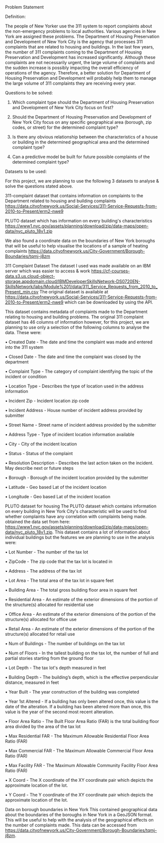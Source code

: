 Problem Statement

Definition:

The people of New Yorker use the 311 system to report complaints about the non-emergency problems to local authorities. Various agencies in New York are assigned these problems. The Department of Housing Preservation and Development of New York City is the agency that processes 311 complaints that are related to housing and buildings. In the last few years, the number of 311 complaints coming to the Department of Housing Preservation and Development has increased significantly. Although these complaints are not necessarily urgent, the large volume of complaints and the sudden increase is possibly impacting the overall efficiency of operations of the agency. Therefore, a better solution for Department of Housing Preservation and Development will probably help them to manage the large volume of 311 complaints they are receiving every year.

Questions to be solved:

1. Which complaint type should the Department of Housing Preservation and Development of New York City focus on first?

2. Should the Department of Housing Preservation and Development of New York City focus on any specific geographical area (borough, zip codes, or street) for the determined complaint type?

3. Is there any obvious relationship between the characteristics of a house or building in the determined geographical area and the determined complaint type?

4. Can a predictive model be built for future possible complaints of the determined complaint type?

Datasets to be used:

For this project, we are planning to use the following 3 datasets to analyse & solve the questions stated above.

311-complaint dataset that contains information on complaints to the Department related to housing and building complaints https://data.cityofnewyork.us/Social-Services/311-Service-Requests-from-2010-to-Present/erm2-nwe9

PLUTO dataset which has information on every building's characteristics https://www1.nyc.gov/assets/planning/download/zip/data-maps/open-data/nyc_pluto_18v1.zip

We also found a coordinate data on the boundaries of New York boroughs that will be useful to help visualise the locations of a sample of heating complaints https://data.cityofnewyork.us/City-Government/Borough-Boundaries/tqmj-j8zm

311 Complaint Dataset
The dataset I used was made available on an IBM server which was easier to access & work https://cf-courses-data.s3.us.cloud-object-storage.appdomain.cloud/IBMDeveloperSkillsNetwork-DS0720EN-SkillsNetwork/labs/Module%201/data/311_Service_Requests_from_2010_to_Present_min.csv
The original dataset is available at https://data.cityofnewyork.us/Social-Services/311-Service-Requests-from-2010-to-Present/erm2-nwe9 which can be downloaded by using the API.

This dataset contains metadata of complaints made to the Department relating to housing and building problems. The original 311 complaint dataset has 46 columns of information however, for this project, we are planning to use only a selection of the following columns to analyse the data. These were:

• Created Date - The date and time the complaint was made and entered into the 311 system

• Closed Date - The date and time the complaint was closed by the department

• Complaint Type - The category of complaint identifying the topic of the incident or condition

• Location Type - Describes the type of location used in the address information

• Incident Zip - Incident location zip code

• Incident Address - House number of incident address provided by submitter

• Street Name - Street name of incident address provided by the submitter

• Address Type - Type of incident location information available

• City - City of the incident location

• Status - Status of the complaint

• Resolution Description - Describes the last action taken on the incident. May describe next or future steps

• Borough - Borough of the incident location provided by the submitter

• Latitude - Geo based Lat of the incident location

• Longitude - Geo based Lat of the incident location

PLUTO dataset for housing
The PLUTO dataset which contains information on every building in New York City's characteristic will be used to find whether complaints have any correlation with complaints being made. obtained the data set from here: https://www1.nyc.gov/assets/planning/download/zip/data-maps/open-data/nyc_pluto_18v1.zip. This dataset contains a lot of information about individual buildings but the features we are planning to use in the analysis were:

• Lot Number - The number of the tax lot

• ZipCode - The zip code that the tax lot is located in

• Address - The address of the tax lot

• Lot Area - The total area of the tax lot in square feet

• Building Area - The total gross building floor area in square feet

• Residential Area - An estimate of the exterior dimensions of the portion of the structure(s) allocated for residential use

• Office Area - An estimate of the exterior dimensions of the portion of the structure(s) allocated for office use

• Retail Area - An estimate of the exterior dimensions of the portion of the structure(s) allocated for retail use

• Num of Buildings - The number of buildings on the tax lot

• Num of Floors - In the tallest building on the tax lot, the number of full and partial stories starting from the ground floor

• Lot Depth - The tax lot's depth measured in feet

• Building Depth - The building’s depth, which is the effective perpendicular distance, measured in feet

• Year Built - The year construction of the building was completed

• Year 1st Altered - If a building has only been altered once, this value is the date of the alteration. If a building has been altered more than once, this value is the year of the second most recent alteration.

• Floor Area Ratio - The Built Floor Area Ratio (FAR) is the total building floor area divided by the area of the tax lot

• Max Residential FAR - The Maximum Allowable Residential Floor Area Ratio (FAR)

• Max Commercial FAR - The Maximum Allowable Commercial Floor Area Ratio (FAR)

• Max Facility FAR - The Maximum Allowable Community Facility Floor Area Ratio (FAR)

• X Coord - The X coordinate of the XY coordinate pair which depicts the approximate location of the lot.

• Y Coord - The Y coordinate of the XY coordinate pair which depicts the approximate location of the lot.

Data on borough boundaries in New York
This contained geographical data about the boundaries of the boroughs in New York in a GeoJSON format. This will be useful to help with the analysis of the geographical effects on the number of complaints made. This data can be accessed from https://data.cityofnewyork.us/City-Government/Borough-Boundaries/tqmj-j8zm.

